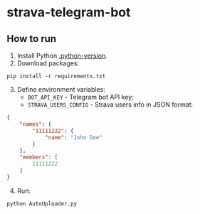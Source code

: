 # strava-telegram-bot

## How to run

1. Install Python [.python-version](.python-version).
2. Download packages: 
```shell
pip install -r requirements.txt
```
3. Define environment variables:
   - `BOT_API_KEY` - Telegram bot API key;
   - `STRAVA_USERS_CONFIG` - Strava users info in JSON format:
```json
{
    "names": {
        "11111222": {
            "name": "John Doe"
        }
    },
    "members": [
        11111222
    ]
}
```
4. Run:
```shell
python AutoUploader.py
```
